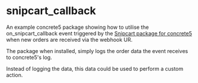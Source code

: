 # snipcart_callback
An example concrete5 package showing how to utilise the on_snipcart_callback event triggered by the [Snipcart package for concrete5](http://www.concrete5.org/marketplace/addons/ecommerce-with-snipcart) when new orders are received via the webhook UR.

The package when installed, simply logs the order data the event receives to concrete5's log.

Instead of logging the data, this data could be used to perform a custom action.
